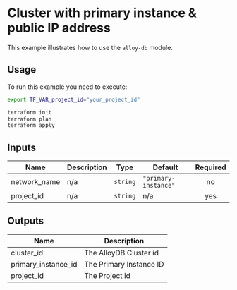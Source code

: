# Cluster with primary instance & public IP address

This example illustrates how to use the `alloy-db` module.

## Usage

To run this example you need to execute:

```bash
export TF_VAR_project_id="your_project_id"
```

```bash
terraform init
terraform plan
terraform apply
```

<!-- BEGINNING OF PRE-COMMIT-TERRAFORM DOCS HOOK -->
## Inputs

| Name | Description | Type | Default | Required |
|------|-------------|------|---------|:--------:|
| network\_name | n/a | `string` | `"primary-instance"` | no |
| project\_id | n/a | `string` | n/a | yes |

## Outputs

| Name | Description |
|------|-------------|
| cluster\_id | The AlloyDB Cluster id |
| primary\_instance\_id | The Primary Instance ID |
| project\_id | The Project id |

<!-- END OF PRE-COMMIT-TERRAFORM DOCS HOOK -->
